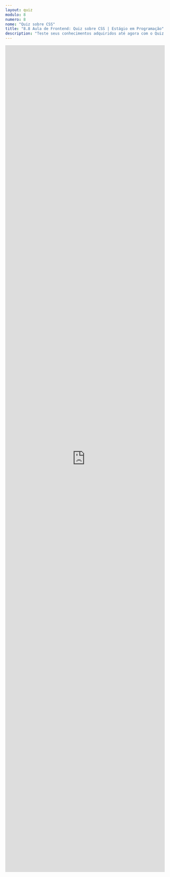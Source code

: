 ```yaml
---
layout: quiz
modulo: 8
numero: 8
nome: "Quiz sobre CSS"
title: "8.8 Aula de Frontend: Quiz sobre CSS | Estágio em Programação"
description: "Teste seus conhecimentos adquiridos até agora com o Quiz sobre CSS."
---
```


<iframe src="https://docs.google.com/forms/d/e/1FAIpQLSfeg4FHfjiBRF0gu4ri6t7yxX9JluzEPlbM9047MyKRW0eN8w/viewform?embedded=true" width="100%" height="2608" frameborder="0" marginheight="0" marginwidth="0">Carregando…</iframe>
